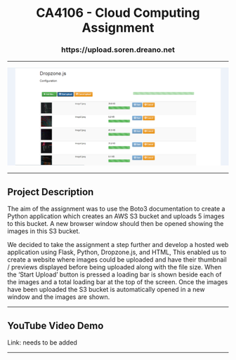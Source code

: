 <h1> <div align="center"> CA4106 - Cloud Computing Assignment </div> </h1>
<h3> <div align="center"> https://upload.soren.dreano.net </div> </h3>

<hr>
<div align="center"> <img src="final_screenshots/3.PNG"> </div>
<hr>

<h2> Project Description </h2>
<p> The aim of the assignment was to use the Boto3 documentation to create a Python application which creates an AWS S3 bucket and uploads 5 images to this bucket. A new browser window should then be opened showing the images in this S3 bucket. </p>

<p> We decided to take the assignment a step further and develop a hosted web application using Flask, Python, Dropzone.js, and HTML, This enabled us to create a website where images could be uploaded and have their thumbnail / previews displayed before being uploaded along with the file size. When the ‘Start Upload’ button is pressed a loading bar is shown beside each of the images and a total loading bar at the top of the screen. Once the images have been uploaded the S3 bucket is automatically opened in a new window and the images are shown. </p>
<hr>

<h2> YouTube Video Demo </h2>
Link: needs to be added
<hr>
